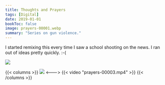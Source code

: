 ```yaml
---
title: Thoughts and Prayers
tags: [Digital]
date: 2019-01-01
bookToc: false
image: prayers-00001.webp
summary: "Series on gun violence."
---
```

 I started remixing this every time I saw a school shooting on the news. I ran out of ideas pretty quickly. :-(

![](prayers-00002.webp)

{{< columns >}}
![](prayers-00004.webp)
<--->
{{< video "prayers-00003.mp4" >}}
{{< /columns >}}